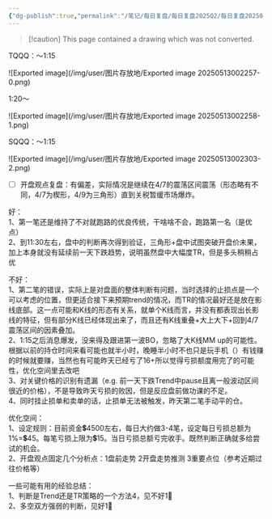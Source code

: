 ```yaml
---
{"dg-publish":true,"permalink":"/笔记/每日复盘/每日复盘2025Q2/每日复盘202504/富途截图存档/20250409，-3.2-13.43=-16.63/"}
---
```


> [!caution] This page contained a drawing which was not converted.   

TQQQ：～1:15

![Exported image](/img/user/图片存放地/Exported image 20250513002257-0.png)

1:20～

![Exported image](/img/user/图片存放地/Exported image 20250513002258-1.png)  

SQQQ：～1:15

![Exported image](/img/user/图片存放地/Exported image 20250513002303-2.png)  

- [ ] 开盘观点复盘：有偏差，实际情况是继续在4/7的震荡区间震荡（形态略有不同，4/7为楔形，4/9为三角形）直到关税暂缓市场爆炸。
 
好：  
1、第一笔还是维持了不对就跑路的优良传统，干啥啥不会，跑路第一名（是优点）  
2、到11:30左右，盘中的判断再次得到验证，三角形+盘中试图突破开盘价未果，加上本身就没有延续前一天下跌趋势，说明虽然盘中大幅度TR，但是多头稍稍占优
 
不好：  
1、第二笔的错误，实际上是对盘面的整体判断有问题，当时选择的止损点是一个可以考虑的位置，但更适合接下来预期trend的情况，而TR的情况最好还是放在影线底部。这一点可能和K线的形态有关系，就单个K线而言，并没有都表现出长影线的特征，但有部分K线已经体现出来了，而且还有K线重叠+大上大下+回到4/7震荡区间的因素叠加。  
2、1:15之后消息爆发，没来得及跟进第一波BO，忽略了大K线MM up的可能性。根据以前的持仓时间来看可能也就半小时，晚睡半小时不也只是玩手机（）有钱赚的时候就要赚，当然也有可能昨天已经亏了16+所以觉得亏损额度用完了的可能性，优化空间里去改吧  
3、对关键价格的识别有遗漏（e.g. 前一天下跌Trend中pause且离一般波动区间很近的价格），不是导致昨天亏损的败因，但是反应盘前做功课的不足。  
4、同时挂止损单和卖单的话，止损单无法被触发，昨天第二笔手动平的仓。
 
优化空间：  
1、设定规则：目前资金💲4500左右，每日大约做3-4笔，设定每日亏损总额为1%=💲45。每笔亏损上限为💲15。当日亏损总额亏完收手。既然判断正确就多给尝试的机会。  
2、开盘观点固定几个分析点：1盘前走势 2开盘走势推测 3重要点位（参考近期过往价格等）
 
一些可能有用的经验总结：  
1、判断是Trend还是TR策略的一个方法4，见不好1⃣️  
2、多空双方强弱的判断，见好1⃣️